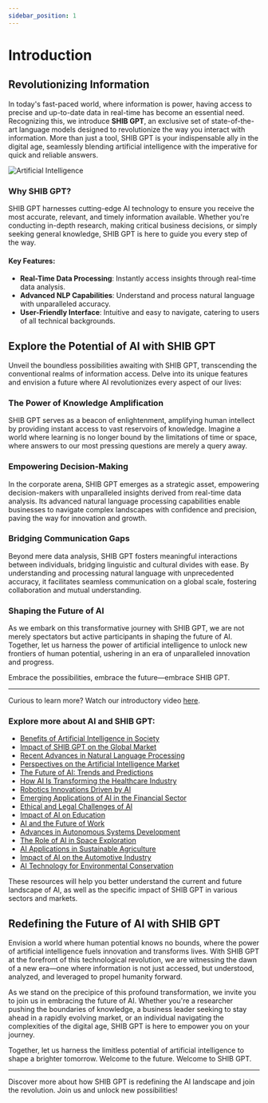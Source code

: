 ```yaml
---
sidebar_position: 1
---
```


# Introduction 

## Revolutionizing Information

In today's fast-paced world, where information is power, having access to precise and up-to-date data in real-time has become an essential need. Recognizing this, we introduce **SHIB GPT**, an exclusive set of state-of-the-art language models designed to revolutionize the way you interact with information. More than just a tool, SHIB GPT is your indispensable ally in the digital age, seamlessly blending artificial intelligence with the imperative for quick and reliable answers.

![Artificial Intelligence](https://i.ibb.co/sRp6Qm5/shib1.webp)

### Why SHIB GPT?

SHIB GPT harnesses cutting-edge AI technology to ensure you receive the most accurate, relevant, and timely information available. Whether you're conducting in-depth research, making critical business decisions, or simply seeking general knowledge, SHIB GPT is here to guide you every step of the way.

#### Key Features:
- **Real-Time Data Processing**: Instantly access insights through real-time data analysis.
- **Advanced NLP Capabilities**: Understand and process natural language with unparalleled accuracy.
- **User-Friendly Interface**: Intuitive and easy to navigate, catering to users of all technical backgrounds.

## Explore the Potential of AI with SHIB GPT

Unveil the boundless possibilities awaiting with SHIB GPT, transcending the conventional realms of information access. Delve into its unique features and envision a future where AI revolutionizes every aspect of our lives:

### The Power of Knowledge Amplification

SHIB GPT serves as a beacon of enlightenment, amplifying human intellect by providing instant access to vast reservoirs of knowledge. Imagine a world where learning is no longer bound by the limitations of time or space, where answers to our most pressing questions are merely a query away.

### Empowering Decision-Making

In the corporate arena, SHIB GPT emerges as a strategic asset, empowering decision-makers with unparalleled insights derived from real-time data analysis. Its advanced natural language processing capabilities enable businesses to navigate complex landscapes with confidence and precision, paving the way for innovation and growth.

### Bridging Communication Gaps

Beyond mere data analysis, SHIB GPT fosters meaningful interactions between individuals, bridging linguistic and cultural divides with ease. By understanding and processing natural language with unprecedented accuracy, it facilitates seamless communication on a global scale, fostering collaboration and mutual understanding.

### Shaping the Future of AI

As we embark on this transformative journey with SHIB GPT, we are not merely spectators but active participants in shaping the future of AI. Together, let us harness the power of artificial intelligence to unlock new frontiers of human potential, ushering in an era of unparalleled innovation and progress.

Embrace the possibilities, embrace the future—embrace SHIB GPT.

---

Curious to learn more? Watch our introductory video [here](https://www.youtube.com/watch?v=HN8QuPOyto0).

### Explore more about AI and SHIB GPT:

- [Benefits of Artificial Intelligence in Society](https://www.forbes.com/sites/forbestechcouncil/2022/02/01/the-future-of-ai-in-2022-and-beyond/)
- [Impact of SHIB GPT on the Global Market](https://www.marketwatch.com/story/global-natural-language-processing-market-to-reach-us-64-4-billion-by-2025-2020-08-05)
- [Recent Advances in Natural Language Processing](https://arxiv.org/abs/2107.03175)
- [Perspectives on the Artificial Intelligence Market](https://www.grandviewresearch.com/industry-analysis/artificial-intelligence-market)
- [The Future of AI: Trends and Predictions](https://www.wired.com/story/ai-predictions-for-2022/)
- [How AI Is Transforming the Healthcare Industry](https://www.healthcareitnews.com/news/how-ai-transforming-healthcare-industry)
- [Robotics Innovations Driven by AI](https://www.therobotreport.com/innovation/)
- [Emerging Applications of AI in the Financial Sector](https://www.finextra.com/blogposting/20543/emerging-applications-of-ai-in-the-financial-sector)
- [Ethical and Legal Challenges of AI](https://www.brookings.edu/research/the-ethical-and-legal-challenges-of-artificial-intelligence/)
- [Impact of AI on Education](https://www.educationdive.com/news/how-ai-will-impact-education-in-2022/619061/)
- [AI and the Future of Work](https://www.technologyreview.com/2021/12/30/1043094/ai-artificial-intelligence-future-of-work/)
- [Advances in Autonomous Systems Development](https://www.nature.com/articles/s41598-021-96556-2)
- [The Role of AI in Space Exploration](https://www.space.com/artificial-intelligence-in-space-exploration)
- [AI Applications in Sustainable Agriculture](https://sustain.ag/sustainable-agriculture-ai-applications)
- [Impact of AI on the Automotive Industry](https://www.autocarpro.in/feature/how-artificial-intelligence-is-impacting-the-automotive-industry-82593)
- [AI Technology for Environmental Conservation](https://www.nature.com/articles/s41893-021-00755-1)

These resources will help you better understand the current and future landscape of AI, as well as the specific impact of SHIB GPT in various sectors and markets.

## Redefining the Future of AI with SHIB GPT

Envision a world where human potential knows no bounds, where the power of artificial intelligence fuels innovation and transforms lives. With SHIB GPT at the forefront of this technological revolution, we are witnessing the dawn of a new era—one where information is not just accessed, but understood, analyzed, and leveraged to propel humanity forward.

As we stand on the precipice of this profound transformation, we invite you to join us in embracing the future of AI. Whether you're a researcher pushing the boundaries of knowledge, a business leader seeking to stay ahead in a rapidly evolving market, or an individual navigating the complexities of the digital age, SHIB GPT is here to empower you on your journey.

Together, let us harness the limitless potential of artificial intelligence to shape a brighter tomorrow. Welcome to the future. Welcome to SHIB GPT.

---

Discover more about how SHIB GPT is redefining the AI landscape and join the revolution. Join us and unlock new possibilities!
